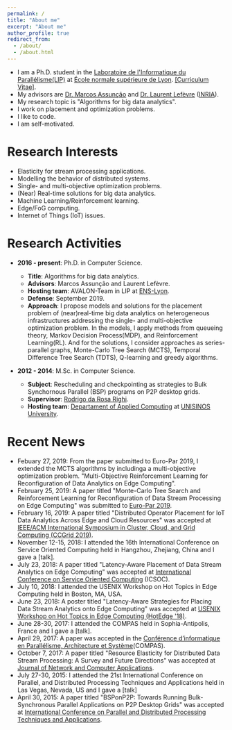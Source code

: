 ```yaml
---
permalink: /
title: "About me"
excerpt: "About me"
author_profile: true
redirect_from: 
  - /about/
  - /about.html
---
```



* I am a Ph.D. student in the [Laboratoire de l'Informatique du Parallélisme(LIP)](https://avalon.ens-lyon.fr/) at [École normale supérieure de Lyon](http://www.ens-lyon.fr/). [[Curriculum Vitae]](http://perso.ens-lyon.fr/alexandre.veith/files/AlexandreVeith-CV.pdf).
* My advisors are [Dr. Marcos Assunção](http://marcosassuncao.me/) and [Dr. Laurent Lefèvre](http://perso.ens-lyon.fr/laurent.lefevre/) ([INRIA](https://www.inria.fr/en/)).
* My research topic is "Algorithms for big data analytics".
* I work on placement and optimization problems.
* I like to code.
* I am self-motivated.

# Research Interests
* Elasticity for stream processing applications.
* Modelling the behavior of distributed systems.
* Single- and multi-objective optimization problems.
* (Near) Real-time solutions for big data analytics.
* Machine Learning/Reinforcement learning.
* Edge/FoG computing.
* Internet of Things (IoT) issues.

# Research Activities
* **2016 - present**: Ph.D. in Computer Science.
  * **Title**: Algorithms for big data analytics.
  * **Advisors**: Marcos Assunção and Laurent Lefèvre.
  * **Hosting team**: AVALON-Team in LIP at [ENS-Lyon](http://www.ens-lyon.fr/).
  * **Defense**: September 2019.
  * **Approach**: I propose models and solutions for the placement problem of (near)real-time big data analytics on heterogeneous infrastructures addressing the single- and multi-objective optimization problem. In the models, I apply methods from queueing theory, Markov Decision Process(MDP), and Reinforcement Learning(RL). And for the solutions, I consider approaches as series-parallel graphs, Monte-Carlo Tree Search (MCTS), Temporal Difference Tree Search (TDTS), Q-learning and greedy algorithms.

* **2012 - 2014**: M.Sc. in Computer Science. 
  * **Subject**: Rescheduling and checkpointing as strategies to Bulk Synchornous Parallel (BSP) programs on P2P desktop grids.
  * **Supervisor**: [Rodrigo da Rosa Righi](http://buscatextual.cnpq.br/buscatextual/visualizacv.do?id=K4705414D4).
  * **Hosting team**: [Departament of Applied Computing](http://www.unisinos.br/global/en/prospective-student/graduate/applied-computing) at [UNISINOS University](http://www.unisinos.br/global/en).

# Recent News
* Febuary 27, 2019: From the paper submitted to Euro-Par 2019, I extended the MCTS algorithms by includinga a multi-objective optimization problem. "Multi-Objective Reinforcement Learning for Reconfiguration of Data Analytics on Edge Computing".
* February 25, 2019: A paper titled "Monte-Carlo Tree Search and Reinforcement Learning for Reconfiguration of Data Stream Processing on Edge Computing" was submitted to [Euro-Par 2019](http://www.europar.org/).
* February 16, 2019: A paper titled "Distributed Operator Placement for IoT Data Analytics Across Edge and Cloud Resources" was accepted at [IEEE/ACM International Symposium in Cluster, Cloud, and Grid Computing (CCGrid 2019)](https://www.ccgrid2019.org/index.html).
* November 12-15, 2018: I attended the 16th International Conference on Service Oriented Computing held in Hangzhou, Zhejiang, China and I gave a [talk].
* July 23, 2018: A paper titled "Latency-Aware Placement of Data Stream Analytics on Edge Computing" was accepted at [International Conference on Service Oriented Computing](http://www.icsoc.org/) (ICSOC).
* July 10, 2018: I attended the USENIX Workshop on Hot Topics in Edge Computing held in Boston, MA, USA.
* June 23, 2018: A poster titled "Latency-Aware Strategies for Placing Data Stream Analytics onto Edge Computing" was accepted at [USENIX Workshop on Hot Topics in Edge Computing (HotEdge '18)](https://www.usenix.org/conference/hotedge18).
* June 28-30, 2017: I attended the COMPAS held in Sophia-Antipolis, France and I gave a [talk].
* April 29, 2017: A paper was accepted in the [Conférence d’informatique en Parallélisme, Architecture et Système](https://compas2017.sciencesconf.org/)(COMPAS).
* October 7, 2017: A paper titled "Resource Elasticity for Distributed Data Stream Processing: A Survey and Future Directions" was accepted at [Journal of Network and Computer Applications](https://www.journals.elsevier.com/journal-of-network-and-computer-applications).
* July 27-30, 2015: I attended the 21st International Conference on Parallel, and Distributed Processing Techniques and Applications held in Las Vegas, Nevada, US and I gave a [talk]
* April 30, 2015: A paper titled "BSPonP2P: Towards Running Bulk-Synchronous Parallel Applications on P2P Desktop Grids" was accepted at [International Conference on Parallel and Distributed Processing Techniques and Applications](http://www.worldacademyofscience.org/worldcomp15/ws/conferences/pdpta15).


